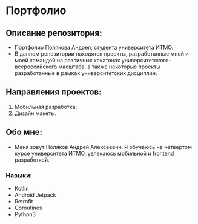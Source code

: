 # Портфолио

## Описание репозитория:
* Портфолио Полякова Андрея, студента университета ИТМО.
* В данном репозитории находятся проекты, разработанные мной и моей командой на различных хакатонах университетского-всероссийского масштаба, а также некоторые проекты разработанные в рамках университетских дисциплин.

## Направления проектов:
1. Мобильная разработка;
2. Дизайн макеты.

## Обо мне:
* Меня зовут Поляков Андрей Алексеевич. Я обучаюсь на четвертом курсе университета ИТМО, увлекаюсь мобильной и frontend разработкой.

### Навыки:
* Kotlin
* Android Jetpack
* Retrofit
* Coroutines
* Python3
